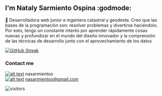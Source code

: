 ## I'm Nataly Sarmiento Ospina :godmode:

:toolbox: Desarrolladora web junior e ingeniera catastral y geodesta. Creo que las bases de la programación son: resolver problemas y divertirse haciéndolo. Por esto, tengo un constante interés por aprender rápidamente cosas nuevas y profundizar en el mundo del diseño innovador y la comprensión de las técnicas de desarrollo junto con el aprovechamiento de los datos

[![GitHub Streak](http://github-readme-streak-stats.herokuapp.com?user=nasarmientoo&theme=gruvbox_duo)](https://git.io/streak-stats)


### Contact me

[![alt text][1.1]][1] nasarmientoo <br />
[![alt text][1.2]][2] nasarmientoo@gmail.com

[1.1]: https://user-images.githubusercontent.com/72315710/126590347-c465b4d8-31a3-4d82-937e-9faeb0e56d91.png
[1.2]: https://user-images.githubusercontent.com/72315710/126590969-2a0c2592-aebd-485a-9ce8-3fbd7ff44ab2.png

[1]: https://www.linkedin.com/in/nasarmientoo/
[2]: https://mail.google.com/mail/u/0/#inbox

![visitors](https://visitor-badge.glitch.me/badge?page_id=https://github.com/nasarmientoo)


